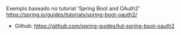 Exemplo baseado no tutorial 'Spring Boot and OAuth2' https://spring.io/guides/tutorials/spring-boot-oauth2/
* Github: https://github.com/spring-guides/tut-spring-boot-oauth2